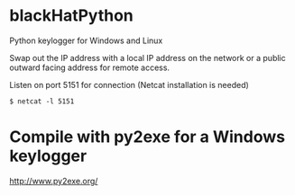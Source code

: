 # blackHatPython
Python keylogger for Windows and Linux

Swap out the IP address with a local IP address on the network or a public outward facing address for remote access.

Listen on port 5151 for connection (Netcat installation is needed)

    $ netcat -l 5151

# Compile with py2exe for a Windows keylogger

http://www.py2exe.org/

